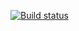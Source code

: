 [![Build status](https://ci.appveyor.com/api/projects/status/px77qmh3y1bhrprn/branch/master?svg=true)](https://ci.appveyor.com/project/ElizarAbramov/sql/branch/master)
